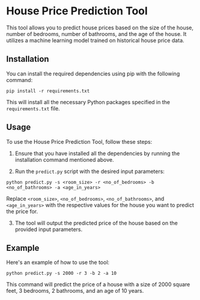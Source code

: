 # House Price Prediction Tool

This tool allows you to predict house prices based on the size of the house, number of bedrooms, number of bathrooms, and the age of the house. It utilizes a machine learning model trained on historical house price data.

## Installation

You can install the required dependencies using pip with the following command:

```
pip install -r requirements.txt
```

This will install all the necessary Python packages specified in the `requirements.txt` file.

## Usage

To use the House Price Prediction Tool, follow these steps:

1. Ensure that you have installed all the dependencies by running the installation command mentioned above.

2. Run the `predict.py` script with the desired input parameters:

```
python predict.py -s <room_size> -r <no_of_bedrooms> -b <no_of_bathrooms> -a <age_in_years>
```

Replace `<room_size>`, `<no_of_bedrooms>`, `<no_of_bathrooms>`, and `<age_in_years>` with the respective values for the house you want to predict the price for.

3. The tool will output the predicted price of the house based on the provided input parameters.

## Example

Here's an example of how to use the tool:

```
python predict.py -s 2000 -r 3 -b 2 -a 10
```

This command will predict the price of a house with a size of 2000 square feet, 3 bedrooms, 2 bathrooms, and an age of 10 years.
